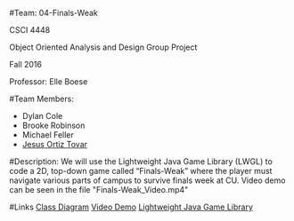 #Team: 04-Finals-Weak

CSCI 4448

Object Oriented Analysis and Design Group Project

Fall 2016

Professor: Elle Boese

#Team Members:
* Dylan Cole
* Brooke Robinson
* Michael Feller
* [Jesus Ortiz Tovar](www.jesusortiztovar.com)

#Description:
We will use the Lightweight Java Game Library (LWGL) to code a 2D, top-down game called “Finals-Weak” where the player must navigate various parts of campus to survive finals week at CU. Video demo can be seen in the file "Finals-Weak_Video.mp4"

#Links
[Class Diagram](https://github.com/brobinson124/finals-weak/blob/master/Finals_Weak_Updated_Class_Diagram.png)
[Video Demo](https://github.com/brobinson124/finals-weak/blob/master/Finals-Weak_Video.mp4)
[Lightweight Java Game Library](https://www.lwjgl.org/)
